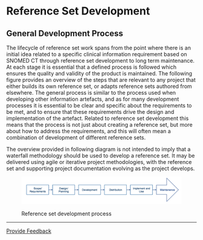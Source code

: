 # Reference Set Development

## General Development Process

The lifecycle of reference set work spans from the point where there is an initial idea related to a specific clinical information requirement based on SNOMED CT through reference set development to long term maintenance. At each stage it is essential that a defined process is followed which ensures the quality and validity of the product is maintained. The following figure provides an overview of the steps that are relevant to any project that either builds its own reference set, or adapts reference sets authored from elsewhere. The general process is similar to the process used when developing other information artefacts, and as for many development processes it is essential to be clear and specific about the requirements to be met, and to ensure that these requirements drive the design and implementation of the artefact. Related to reference set development this means that the process is not just about creating a reference set, but more about how to address the requirements, and this will often mean a combination of development of different reference sets.

The overview provided in following diagram is not intended to imply that a waterfall methodology should be used to develop a reference set. It may be delivered using agile or iterative project methodologies, with the reference set and supporting project documentation evolving as the project develops.

<figure><img src="../images/35985706.png" alt=""><figcaption><p>Reference set development process</p></figcaption></figure>





***






<a href="https://docs.google.com/forms/d/e/1FAIpQLScTmbZIf0UEQwYDkY27EEWBkaiYkHSbR0_9DmFrMLXoQLyL7Q/viewform?usp=pp_url&entry.1767247133=Refset+Guide&entry.670899847=Reference%20Set%20Development" class="button primary">Provide Feedback</a>
